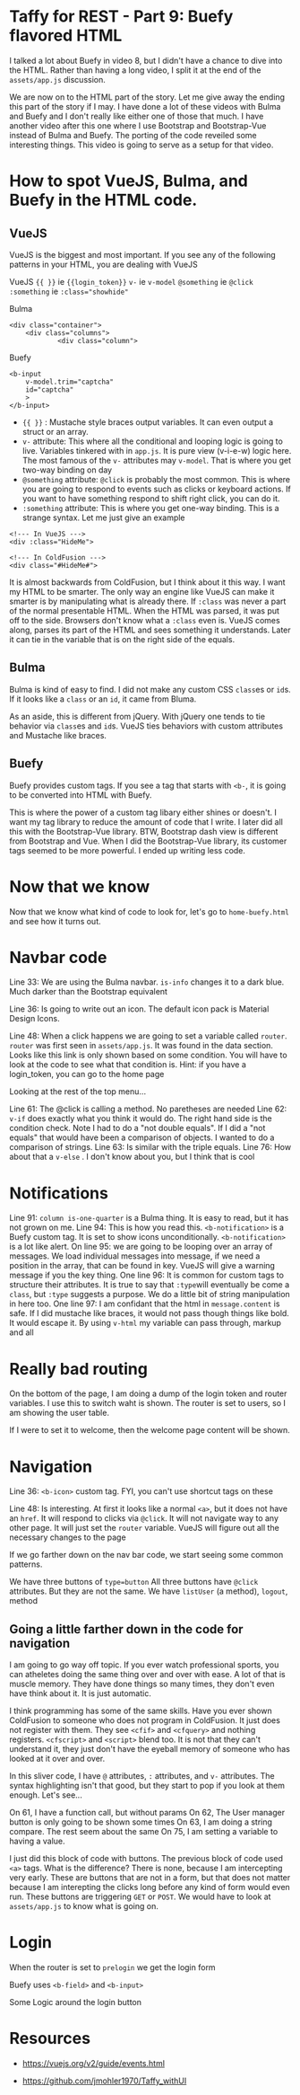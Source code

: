 # Taffy for REST - Part 9: Buefy flavored HTML

I talked a lot about Buefy in video 8, but I didn't have a chance to dive into the HTML. Rather than having a long video, I split it at the end of the `assets/app.js` discussion.

We are now on to the HTML part of the story. Let me give away the ending this part of the story if I may. I have done a lot of these videos with Bulma and Buefy and I don't really like either one of those that much. I have another video after this one where I use Bootstrap and Bootstrap-Vue instead of Bulma and Buefy. The porting of the code reveiled some interesting things. This video is going to serve as a setup for that video.


# How to spot VueJS, Bulma, and Buefy in the HTML code.

## VueJS

VueJS is the biggest and most important. If you see any of the following patterns in your HTML, you are dealing with VueJS


VueJS
`{{ }}` ie `{{login_token}}`
`v-` ie `v-model`
`@something` ie `@click`
`:something` ie `:class="showhide"`

Bulma

```
<div class="container">
	<div class="columns">
	 		<div class="column">
```

Buefy

```
<b-input
	v-model.trim="captcha"
	id="captcha"
	>
</b-input>
```

* `{{ }}` : Mustache style braces output variables. It can even output a struct or an array.
* `v-` attribute: This where all the conditional and looping logic is going to live. Variables tinkered with in `app.js`. It is pure view (v-i-e-w) logic here. The most famous of the `v-` attributes may `v-model`. That is where you get two-way binding on day
* `@something` attribute: `@click` is probably the most common. This is where you are going to respond to events such as clicks or keyboard actions. If you want to have something respond to shift right click, you can do it.
* `:something` attribute: This is where you get one-way binding. This is a strange syntax. Let me just give an example

```
<!--- In VueJS --->
<div :class="HideMe">

<!--- In ColdFusion --->
<div class="#HideMe#">
```

It is almost backwards from ColdFusion, but I think about it this way. I want my HTML to be smarter. The only way an engine like VueJS can make it smarter is by manipulating what is already there. If `:class` was never a part of the normal presentable HTML. When the HTML was parsed, it was put off to the side. Browsers don't know what a `:class` even is. VueJS comes along, parses its part of the HTML and sees something it understands. Later it can tie in the variable that is on the right side of the equals.

## Bulma

Bulma is kind of easy to find. I did not make any custom CSS `class`es or `id`s. If it looks like a `class` or an `id`, it came from Bluma.

As an aside, this is different from jQuery. With jQuery one tends to tie behavior via `class`es and `id`s. VueJS ties behaviors with custom attributes and Mustache like braces.

## Buefy

Buefy provides custom tags. If you see a tag that starts with `<b-`, it is going to be converted into HTML with Buefy.

This is where the power of a custom tag libary either shines or doesn't. I want my tag library to reduce the amount of code that I write. I later did all this with the Bootstrap-Vue library. BTW, Bootstrap dash view is different from Bootstrap and Vue. When I did the Bootstrap-Vue library, its customer tags seemed to be more powerful. I ended up writing less code.

# Now that we know

Now that we know what kind of code to look for, let's go to `home-buefy.html` and see how it turns out.

# Navbar code

Line 33: We are using the Bulma navbar. `is-info` changes it to a dark blue. Much darker than the Bootstrap equivalent

Line 36: Is going to write out an icon. The default icon pack is Material Design Icons.

Line 48: When a click happens we are going to set a variable called `router`. `router` was first seen in `assets/app.js`. It was found in the data section. Looks like this link is only shown based on some condition. You will have to look at the code to see what that condition is. Hint: if you have a login_token, you can go to the home page

Looking at the rest of the top menu...

Line 61: The @click is calling a method. No paretheses are needed
Line 62: `v-if` does exactly what you think it would do. The right hand side is the condition check. Note I had to do a "not double equals". If I did a "not equals" that would have been a comparison of objects. I wanted to do a comparison of strings.
Line 63: Is similar with the triple equals.
Line 76: How about that a `v-else` . I don't know about you, but I think that is cool


# Notifications

Line 91: `column is-one-quarter` is a Bulma thing. It is easy to read, but it has not grown on me.
Line 94: This is how you read this. `<b-notification>` is a Buefy custom tag. It is set to show icons unconditionally. `<b-notification>` is a lot like alert.
On line 95: we are going to be looping over an array of messages. We load individual messages into message, if we need a position in the array, that can be found in key. VueJS will give a warning message if you the key thing.
One line 96: It is common for custom tags to structure their attributes. It is true to say that `:type`will eventually be come a `class`, but `:type` suggests a purpose. We do a little bit of string manipulation in here too.
One line 97: I am confidant that the html in `message.content` is safe. If I did mustache like braces, it would not pass though things like bold. It would escape it. By using `v-html` my variable can pass through, markup and all

# Really bad routing

On the bottom of the page, I am doing a dump of the login token and router variables. I use this to switch waht is shown. The router is set to users, so I am showing the user table.

If I were to set it to welcome, then the welcome page content will be shown.


# Navigation

Line 36: `<b-icon>` custom tag. FYI, you can't use shortcut tags on these

Line 48: Is interesting. At first it looks like a normal `<a>`, but it does not have an `href`. It will respond to clicks via `@click`. It will not navigate way to any other page. It will just set the `router` variable. VueJS will figure out all the necessary changes to the page

If we go farther down on the nav bar code, we start seeing some common patterns.

We have three buttons of `type=button`
All three buttons have `@click` attributes. But they are not the same. We have `listUser` (a method), `logout`,  method

## Going a little farther down in the code for navigation

I am going to go way off topic. If you ever watch professional sports, you can atheletes doing the same thing over and over with ease. A lot of that is muscle memory. They have done things so many times, they don't even have think about it. It is just automatic.

I think programming has some of the same skills. Have you ever shown ColdFusion to someone who does not program in ColdFusion. It just does not register with them. They see `<cfif>` and `<cfquery>` and nothing registers. `<cfscript>` and `<script>` blend too. It is not that they can't understand it, they just don't have the eyeball memory of someone who has looked at it over and over.

In this sliver code, I have `@` attributes, `:` attributes, and `v-` attributes. The syntax highlighting isn't that good, but they start to pop if you look at them enough. Let's see...

On 61, I have a function call, but without params
On 62, The User manager button is only going to be shown some times
On 63, I am doing a string compare. The rest seem about the same
On 75, I am setting a variable to having a value.

I just did this block of code with buttons. The previous block of code used `<a>` tags. What is the difference? There is none, because I am intercepting very early. These are buttons that are not in a form, but that does not matter because I am interepting the clicks long before any kind of form would even run. These buttons are triggering `GET` or `POST`. We would have to look at `assets/app.js` to know what is going on.






# Login 

When the router is set to `prelogin` we get the login form

Buefy uses `<b-field>` and `<b-input>`

Some Logic around the login button


# Resources

- https://vuejs.org/v2/guide/events.html


- https://github.com/jmohler1970/Taffy_withUI
